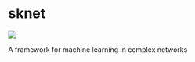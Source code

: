 # sknet

![](https://github.com/TNanukem/sknet/workflows/Project%20Tests/badge.svg)

A framework for machine learning in complex networks
